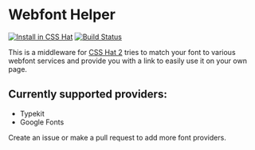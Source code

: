 # Webfont Helper

[![Install in CSS Hat](http://img.shields.io/badge/install-to%20CSS%20Hat-blue.svg)](http://addons.csshat.com/?install=csshat/language-less-lesshat) [![Build Status](https://travis-ci.org/marekhrabe/webfont-helper.svg?branch=master)](https://travis-ci.org/marekhrabe/webfont-helper)

This is a middleware for [CSS Hat 2](https://csshat.com/) tries to match your font to various webfont services and provide you with a link to easily use it on your own page.

## Currently supported providers:

- Typekit
- Google Fonts

Create an issue or make a pull request to add more font providers.
